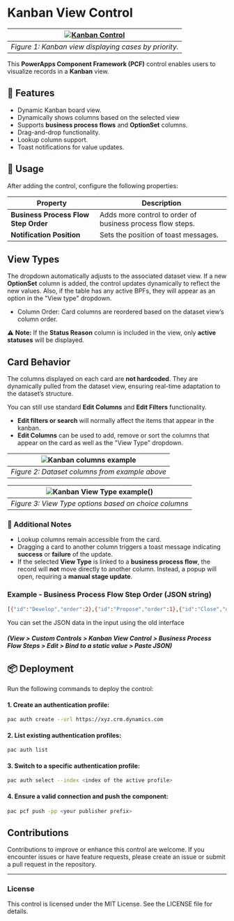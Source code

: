 # Kanban View Control

| [![Kanban Control](https://github.com/novalogica/pcf-kanban-control/blob/main/KanbanViewControl/screenshots/kanban-case-example.png)](https://github.com/novalogica/pcf-kanban-control/blob/main/kanban-control.mp4) |
|:--:|
| *Figure 1: Kanban view displaying cases by priority.* |

This **PowerApps Component Framework (PCF)** control enables users to visualize records in a **Kanban** view.

## 📌 Features
- Dynamic Kanban board view.
- Dynamically shows columns based on the selected view
- Supports **business process flows** and **OptionSet** columns.
- Drag-and-drop functionality.
- Lookup column support.
- Toast notifications for value updates.

## 🚀 Usage

After adding the control, configure the following properties:

| Property | Description |
|----------|-------------|
| **Business Process Flow Step Order** | Adds more control to order of business process flow steps. |
| **Notification Position** | Sets the position of toast messages. |

## View Types

The dropdown automatically adjusts to the associated dataset view. If a new **OptionSet** column is added, the control updates dynamically to reflect the new values.
Also, if the table has any active BPFs, they will appear as an option in the "View type" dropdown.

- Column Order: Card columns are reordered based on the dataset view’s column order.

⚠ **Note:** If the **Status Reason** column is included in the view, only **active statuses** will be displayed.

## Card Behavior

The columns displayed on each card are **not hardcoded**. They are dynamically pulled from the dataset view, ensuring real-time adaptation to the dataset’s structure.

You can still use standard **Edit Columns** and **Edit Filters** functionality.

- **Edit filters or search** will normally affect the items that appear in the kanban.
- **Edit Columns** can be used to add, remove or sort the columns that appear on the card as well as the "View Type" dropdown.

| ![Kanban columns example](https://github.com/novalogica/pcf-kanban-control/blob/main/KanbanViewControl/screenshots/kanban-case-columns-example.png) |
|:--:|
| *Figure 2: Dataset columns from example above* |

| ![Kanban View Type example()](https://github.com/novalogica/pcf-kanban-control/blob/main/KanbanViewControl/screenshots/kanban-case-view-type-example.png)| 
|:--:|
| *Figure 3: View Type options based on choice columns* |

### 🔹 Additional Notes
- Lookup columns remain accessible from the card.
- Dragging a card to another column triggers a toast message indicating **success** or **failure** of the update.
- If the selected **View Type** is linked to a **business process flow**, the record will **not** move directly to another column. Instead, a popup will open, requiring a **manual stage update**.


### Example - Business Process Flow Step Order (JSON string)
   ```sh
   [{"id":"Develop","order":2},{"id":"Propose","order":1},{"id":"Close","order":0}]
   ```
You can set the JSON data in the input using the old interface 
##### (View > Custom Controls > Kanban View Control > Business Process Flow Steps > Edit > Bind to a static value > Paste JSON)

## 📦 Deployment

Run the following commands to deploy the control:

#### 1. Create an authentication profile:
   ```sh
   pac auth create --url https://xyz.crm.dynamics.com
   ```
#### 2. List existing authentication profiles:
   ```sh
   pac auth list
   ```
#### 3. Switch to a specific authentication profile:
   ```sh
   pac auth select --index <index of the active profile>
   ```
#### 4. Ensure a valid connection and push the component:
   ```sh
   pac pcf push -pp <your publisher prefix>
   ```

## Contributions
Contributions to improve or enhance this control are welcome. If you encounter issues or have feature requests, please create an issue or submit a pull request in the repository.

---

### License
This control is licensed under the MIT License. See the LICENSE file for details.
